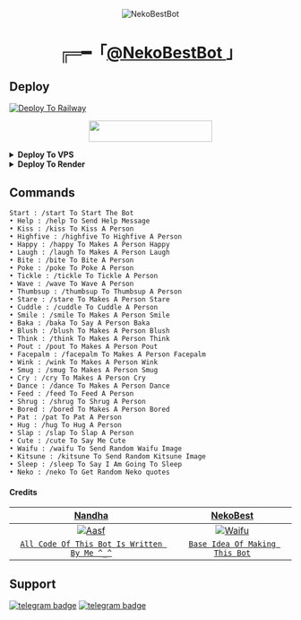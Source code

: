 <p align="center">
  <img src="https://telegra.ph/file/1ee51bc225382ffac5f61.jpg" alt="NekoBestBot">
</p>
<h1 align="center">
  ╔═━「<b><a href="https://bit.ly/3y6vMCC">@NekoBestBot </a></b>」
</h1>

## Deploy
[![Deploy To Railway](https://railway.app/button.svg)](https://railway.app/new/template?template=https://github.com/Ctzfamily/NekoBestBot) <p align="center"><a href="https://heroku.com/deploy?template=https://github.com/Ctzfamily/NekoBestBot"> <img src="https://img.shields.io/badge/Deploy%20To%20Heroku-black?style=for-the-badge&logo=heroku" width="220" height="38.45"/></a></p>

<details><summary><b>Deploy To VPS</b></summary>
<p>
<pre>
git clone https://github.com/NandhaXd/NekoBestBot
cd NekoBestBot
# Install Packages
pip3 install --upgrade -r requirements.txt
python3 -m main
</pre>
</p>
</details>


<details><summary><b>Deploy To Render</b></summary>
<p>
<pre>

1) go to render.com login using your github account

2) open your https://dashboard.render.com/ and click "New" and select "Web service". and select FREE service

3) click your repo and then connect it

4) #fill up necessary info.
Start Command: python3 -m main
Root Directory: ./
Branch: main
Build Command: pip3 install -r requirements.txt
( add PORT: 8080 to environment )

5) check for logs it will automatically start to run your app.

</pre>
</p>
</details>




## Commands
```
Start : /start To Start The Bot
• Help : /help To Send Help Message
• Kiss : /kiss To Kiss A Person
• Highfive : /highfive To Highfive A Person
• Happy : /happy To Makes A Person Happy
• Laugh : /laugh To Makes A Person Laugh
• Bite : /bite To Bite A Person
• Poke : /poke To Poke A Person
• Tickle : /tickle To Tickle A Person
• Wave : /wave To Wave A Person
• Thumbsup : /thumbsup To Thumbsup A Person
• Stare : /stare To Makes A Person Stare
• Cuddle : /cuddle To Cuddle A Person
• Smile : /smile To Makes A Person Smile
• Baka : /baka To Say A Person Baka
• Blush : /blush To Makes A Person Blush
• Think : /think To Makes A Person Think
• Pout : /pout To Makes A Person Pout
• Facepalm : /facepalm To Makes A Person Facepalm
• Wink : /wink To Makes A Person Wink
• Smug : /smug To Makes A Person Smug
• Cry : /cry To Makes A Person Cry
• Dance : /dance To Makes A Person Dance
• Feed : /feed To Feed A Person
• Shrug : /shrug To Shrug A Person
• Bored : /bored To Makes A Person Bored
• Pat : /pat To Pat A Person
• Hug : /hug To Hug A Person
• Slap : /slap To Slap A Person
• Cute : /cute To Say Me Cute
• Waifu : /waifu To Send Random Waifu Image
• Kitsune : /kitsune To Send Random Kitsune Image
• Sleep : /sleep To Say I Am Going To Sleep
• Neko : /neko To Get Random Neko quotes
```

#### Credits

| <a href="https://github.com/Ctzfamily" target="_blank">**Nandha**</a> | <a href="https://bit.ly/3tKbP27" target="_blank">**NekoBest**</a> | 
| :---: |:---:|
| [![Aasf](https://avatars.githubusercontent.com/u/89440790?v=4)](https://avatars.githubusercontent.com/u/71401053?s=200&v=4)    | [![Waifu](https://avatars.githubusercontent.com/u/71401053?s=200&v=4)](https://github.com/Waifu-pics) |
| <a href="https://github.com/Ctzfamily/NekoBestBot/commits?author=Ctzfamily" target="_blank">`All Code Of This Bot Is Written By Me ^_^`</a> | <a href="https://bit.ly/3tKbP27" target="_blank">`Base Idea Of Making This Bot`</a>

## Support
[![telegram badge](https://img.shields.io/badge/Telegram-Group-30302f?style=flat&logo=telegram)](https://telegram.dog/NandhaSupport)
[![telegram badge](https://img.shields.io/badge/Telegram-Channel-30302f?style=flat&logo=telegram)](https://telegram.dog/Nandhabots) 
